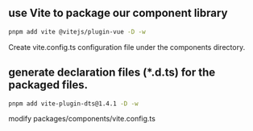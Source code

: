 ## use Vite to package our component library

```sh
pnpm add vite @vitejs/plugin-vue -D -w
```

Create vite.config.ts configuration file under the components directory.

## generate declaration files (\*.d.ts) for the packaged files.

```sh
pnpm add vite-plugin-dts@1.4.1 -D -w
```

modify packages/components/vite.config.ts
